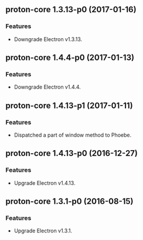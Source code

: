 ## proton-core 1.3.13-p0 (2017-01-16)

### Features
* Downgrade Electron v1.3.13.

## proton-core 1.4.4-p0 (2017-01-13)

### Features
* Downgrade Electron v1.4.4.

## proton-core 1.4.13-p1 (2017-01-11)

### Features
* Dispatched a part of window method to Phoebe.

## proton-core 1.4.13-p0 (2016-12-27)

### Features
* Upgrade Electron v1.4.13.

## proton-core 1.3.1-p0 (2016-08-15)

### Features
* Upgrade Electron v1.3.1.
